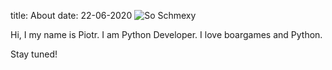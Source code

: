title: About
date: 22-06-2020
![So Schmexy][my_photo]

Hi, I my name is Piotr. I am Python Developer.
I love boargames and Python.

Stay tuned!


[my_photo]: {static}/images/piotrrybinski.JPG